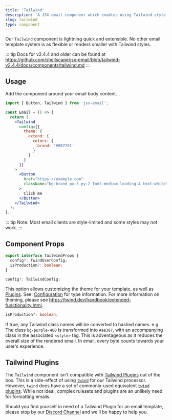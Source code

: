 ```yaml
---
title: 'Tailwind'
description: 'A JSX email component which enables using Tailwind-style CSS to style emails'
slug: tailwind
type: component
---
```


<!--@include: @/include/header.md-->

<!--@include: @/include/install.md-->

Our `Tailwind` component is lightning quick and extensible. No other email template system is as flexible or renders smaller with Tailwind styles.

::: tip
Docs for v2.4.4 and older can be found at https://github.com/shellscape/jsx-email/blob/tailwind-v2.4.4/docs/components/tailwind.md
:::

## Usage

Add the component around your email body content.

```jsx
import { Button, Tailwind } from 'jsx-email';

const Email = () => {
  return (
    <Tailwind
      config={{
        theme: {
          extend: {
            colors: {
              brand: '#007291'
            }
          }
        }
      }}
    >
      <Button
        href="https://example.com"
        className="bg-brand px-3 py-2 font-medium leading-4 text-white"
      >
        Click me
      </Button>
    </Tailwind>
  );
};
```

::: tip
Note: Most email clients are style-limited and some styles may not work.
:::

## Component Props

```ts
export interface TailwindProps {
  config?: TwindUserConfig;
  isProduction?: boolean;
}
```

```ts
config?: TailwindConfig;
```

This option allows customizing the theme for your template, as well as [Plugins](https://twind.dev/handbook/plugins.html). See: [Configuration](https://twind.dev/handbook/configuration.html) for type information. For more information on theming, please see https://twind.dev/handbook/extended-functionality.html.

```ts
isProduction?: boolean;
```

If true, any Tailwind class names will be converted to hashed names. e.g. The class `bg-purple-400` is transformed into `#ae387`, with an accompanying class in the associated `<style>` tag. This is adventageous as it reduces the overall size of the rendered email. In email, every byte counts towards your user's experience.

## Tailwind Plugins

The `Tailwind` component isn't compatible with [Tailwind Plugins](https://tailwindcss.com/docs/plugins) out of the box. This is a side-effect of using [`twind`](https://twind.dev/) for our Tailwind processor. However, `twind` does have a set of commonly-used equivalent [`twind` plugins](https://twind.dev/handbook/extended-functionality.html#utilities). While not ideal, complex rulesets and plugins are an unlikely need for formatting emails.

Should you find yourself in need of a Tailwind Plugin for an email template, please stop by our [Discord Channel](https://discord.gg/FywZN57mTg) and we'll be happy to help you.
